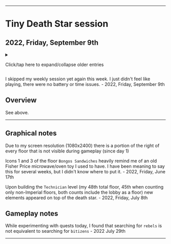
***

# Tiny Death Star session

## 2022, Friday, September 9th

<!-- I had a normal length session today, doing some elevator trips, restocking, and working on some difficult assignments (assignments that take a very long time to complete, for me, this means 4 weeks or longer) I finished 1 assignment today, but also felt like the game isn't giving me money for the time I was away. I will have to check previous screenshots. !-->

<details><summary><p>Click/tap here to expand/collapse older entries</p></summary>

I had a very long session again today. I made lots of progress, did elevator trips, restocked, and worked on difficult assignments. I unlocked a 3rd assignment, and it is incredibly difficult. At the current rate, it will take me at least 6 months to finish.

Today, I built a new floor, and also upgraded my elevator, and had an extended session. I upgraded the Mon Cala aquarium twice as well. I did not do any objectives or quests today. - July 16th 2021

I had an extremely long session today,I made lots of progress, did elevator trips, restocked, and worked on difficult assignments. I unlocked a 3rd assignment last week, and it is incredibly difficult. At the current rate, it will take me at least 6 months to finish.

Today, I did several searches, gave 2 bitizens their dream jobs, produced additional stock (more than normal) and produced several materials. - July 23rd 2021

I had an extremely long session today, and made lots of progress. I produced many materials, did collection, restocking, tons of elevator trips, and played for nearly an hour - July 30th 2021

I had an extremely long session again today, and made lots of progress. I produced many materials, did collection, restocking, tons of elevator trips, and played for an hour or more - August 6th 2021

I had an extremely long session yet again today, and made lots of progress. I produced some materials, did collection, restocking, tons of elevator trips, and played for nearly an hour. I used several VIPs today, and earned some imperial bux, and moved in 5 new residents on a new floor. - August 13th 2021

I had an extremely long session yet again today, and made lots of progress. I produced some materials, did collection, restocking, tons of elevator trips, and played for nearly an hour. I used some VIPs today, and earned some imperial bux, and made some progress, although the game crashed once. I began construction on a new residential floor. - August 20th 2021

I had an extremely long session yet again today, and made lots of progress. I produced some materials, did collection, restocking, tons of elevator trips, and played for nearly an hour. I used some VIPs today, and earned some imperial bux, and made some progress. - August 28th 2021

I didn't really feel like playing today, so I just got some progress, wrapped up and quit. - 2021 September 3rd

I had an extremely long session yet again today, and made lots of progress. I produced some materials, did collection, restocking, tons of elevator trips, and played for nearly an hour. I used some VIPs today, and earned some imperial bux, began building a new floor, and made some progress. - 2021 September 10th

I had an extremely long session yet again today, and made lots of progress. I produced some materials, did collection, restocking, tons of elevator trips, and played for nearly an hour. I used many VIPs today, and earned 1 imperial bux. I didn't build any new floors, but my residential floor finished construction and I moved in 5 residents, moved the floor, completed 2 quests, and made some progress. - 2021 September 17th

I had an my longest session to date today, and made lots of progress. I produced several materials, did collection, restocking, tons of elevator trips, and played for over an hour. I used 1 VIP today, and earned 6 imperial bux. I began construction on my +32nd floor, which will be a residential level. I made lots of progress today. - 2021 September 24th

I had a very long session again today, and made lots of progress. I produced some materials, did collection, restocking, tons of elevator trips, and played for nearly an hour. I used a few  VIPs today, and earned 4 imperial bux. I didn't build any new floors, but my residential floor finished construction and I moved in 5 residents, moved the floor, and finished the objective that has taken over a month to complete. I didn't collect the reward though, I am saving that for next week. - 2021 October 1st

<!-- Notes 2021.10.08
tds

goals

Complete all 3 objectives at once
Build all residential floors before building other floor types

!-->

I had a very long session again today, and made lots of progress. I produced some materials, did collection, restocking, tons of elevator trips, and played for nearly an hour. I used a few  VIPs today, and earned several imperial bux. I have decided to continue producing materials and earn more money. I intend to complete all 3 objectives on the same day, but I need several more diplomatic envoys first. I also have a plan to build all residential floor types before building other floor types (the only exception for this rule is imperial floors) - 2021 October 8th

I had a very long session again today, and made some progress. I produced some materials, did collection, restocking, tons of elevator trips, and played for nearly an hour. I used a few  VIPs today, and earned several imperial bux. I have decided to continue producing materials and earn more money. I intend to complete all 3 objectives on the same day, but I need several more diplomatic envoys first. I also have a plan to build all residential floor types before building other floor types (the only exception for this rule is imperial floors) I began construction on a new residential floor today, but the session went slowly, as I was dealing with the common cold during it, along with a lack of sleep. The game glitched out at the very end, and the elevators up button got stuck, and I couldn't get it unstuck without closing the app, so I quit. - 2021 October 15th

I had a very long session again today, and made some progress. I produced some materials, did collection, restocking, tons of elevator trips, and played for nearly an hour. I used a few VIPs today, and earned several imperial bux. I finally completed all 3 objectives on the same day today. I also have a plan to build all residential floor types before building other floor types (the only exception for this rule is imperial floors) I began construction on a new residential floor last week, it finished construction last week/6 days ago, and I moved in 5 new residents today. I now have 100 residents, triple digits. I feared the game glitch that happened last week at the very end, and the elevators up button got stuck, and I couldn't get it unstuck without closing the app. It didn't reoccur today.

I didn't have any Internet at all today. The games currency store has been shut down for years, and I have found that it still attempts to connect, as when I tried to connect, it gave me an error message, rather than looping indefinitely. So it must be tied to some Wi-Fi connection type still, or that is the general message. - 2021 October 22nd

I had a very long session again today, and made some progress. I produced some materials, did collection, restocking, tons of elevator trips, and played for nearly an hour. I used a few VIPs today, and earned a few imperial bux. I was paranoid throughout the session that my progress would be erased, similar to the previous game (Virtual City Playground) and also because it really felt like I began building a new residential floor last week, but it wasn't there today. I have a plan to build all residential floor types before building other floor types (the only exception for this rule is imperial floors) - 2021 October 29th

I had a very long session again today, and made some progress. I produced some materials, did collection, restocking, tons of elevator trips, and played for nearly an hour. I used a few VIPs today, and earned a few imperial bux. I have a plan to build all residential floor types before building other floor types (the only exception for this rule is imperial floors) - 2021 Friday November 5th

I had a very long session again today, and made some progress. I produced some materials, did collection, restocking, tons of elevator trips, and played for nearly an hour. It got a bit tedious near the end. I used a couple VIPs today, and earned a couple imperial bux. I have a plan to build all residential floor types before building other floor types (the only exception for this rule is imperial floors) - 2021 Friday November 12th

I had a very long session again today, and made some progress. I produced some materials, did collection, restocking, tons of elevator trips, and played for nearly an hour. I used a couple VIPs today, and earnedseveral imperial bux. I have a plan to build all residential floor types before building other floor types (the only exception for this rule is imperial floors) I began construction on a new floor today, and confirmed that the level mover can move a floor that is currently under construction. I also completed 1 quest today. - 2021 Friday November 19th

I had a very long session again today, and made some progress. I produced some materials, did collection, restocking, tons of elevator trips, and played for nearly an hour. I used a couple VIPs today, and earned a couple imperial bux. I have a plan to build all residential floor types before building other floor types (the only exception for this rule is imperial floors) I did not begin construction on a new floor today. I also completed 1 quest today. I upgraded the aquarium today, and had a decent time playing. - 2021 Friday November 26th

I had a very long session again today, and made some progress. I produced some materials, did collection, restocking, did tons of elevator trips, and played for about an hour. I used a couple VIPs today, and earned a few imperial bux. I have a plan to build all residential floor types before building other floor types (the only exception for this rule is imperial floors) I did not begin construction on a new floor today. I also upgraded the aquarium today, and had a good time playing. - 2021 Friday, December 3rd

I had a very long session again today, and made some progress. I produced some materials, did collection, restocking, did tons of elevator trips, and played for about an hour. I used a few VIPs today, and earned a few imperial bux. I have a plan to build all residential floor types before building other floor types (the only exception for this rule is imperial floors) I began construction on a new floor today. I also used 2 delivery men VIPs today, before using the first one, I waited 15 minutes, occasionally checking back as I did other things. I had a good time playing. - 2021 Friday, December 10th

I had a very long session again today, and made some progress. I produced some materials, did collection, restocking, did tons of elevator trips, and played for about an hour. I used a few VIPs today, and earned a few imperial bux. I have a plan to build all residential floor types before building other floor types (the only exception for this rule is imperial floors) I did not beinn construction on a new floor today. A new residential floor finished construction, and I moved in 2 residents. I also upgraded my elevator today, and upgraded the Mon Cala Aquarium. I had a good time playing. - 2021 Friday, December 17th

I had a very long session again today, and made some progress. I produced some materials, did collection, restocking, did tons of elevator trips, and played for about an hour. I used a few VIPs today, and earned a few imperial bux. I have a plan to build all residential floor types before building other floor types (the only exception for this rule is imperial floors) I began construction on a new residential floor today. I had a good time playing. - 2021 Friday, December 24th

I had a very long session again today, and made little progress. I produced some materials, did collection, restocking, did tons of elevator trips, and played for about an hour. I used a few VIPs today, and earned a few imperial bux. I have a plan to build all residential floor types before building other floor types (the only exception for this rule is imperial floors) a residential floor finished construction, and I moved in 5 new bitizens. I had a good time playing. - 2021 Friday, December 31st

I had a very long session again today, and made little progress. I produced some materials, did collection, restocking, did tons of elevator trips, and played for about an hour. I used a few VIPs today, and earned a few imperial bux. I have a plan to build all residential floor types before building other floor types (the only exception for this rule is imperial floors) I did not build any new floors today, and I produced few materials. I had a good time playing. - 2022, Friday, January 7th

I had a very long session again today, and made little progress. I produced some materials, did collection, restocking, did tons of elevator trips, and played for about an hour. I used a few VIPs today, and earned a few imperial bux (only 4 bux total) I have a plan to build all residential floor types before building other floor types (the only exception for this rule is imperial floors) I did not build any new floors today, and I produced few materials. I had a good time playing. The game crashed once, as the elevator got stuck. I restarted the game and continued.  - 2022, Friday, January 14th

I had a very long session again today, and made some progress. I produced some materials, did collection, restocking, did tons of elevator trips, and played for about an hour. I used a few VIPs today, and earned several imperial bux. I have a plan to build all residential floor types before building other floor types (the only exception for this rule is imperial floors) I began construction on 1 new residential floor today, and moved it down. It is my 25th residential level. I also unlocked 2 characters in the character index, and I produced few materials. I had a good time playing. The game did not crash this week. - 2022, Friday, January 21st

I had a very long session again today, and made some progress. I produced some materials, did collection, restocking, did tons of elevator trips, and played for about an hour. I used a few VIPs today, and earned a few imperial bux. I have a plan to build all residential floor types before building other floor types (the only exception for this rule is imperial floors) I moved in 5 new residents today, and moved my Rebos Karaeoke to the recreational level, to complete a quest, and also because my tower needed sorting. I used the upgrader VIP twice on the Duct repair floor, raising it to level 4, and I also produced some materials. I had a good time playing. The game did not crash this week. - 2022, Friday, January 28th

I had a very long session again today, and made some progress. I produced some materials, did collection, restocking, did tons of elevator trips, and played for about an hour. I used a couple VIPs today, and earned a few imperial bux. I have a plan to build all residential floor types before building other floor types (the only exception for this rule is imperial floors) I did not move in any new residents or build any new floors today. I had a good time playing again this week. The game did not crash again this week. - 2022, Friday, February 4th

I had a very long session again today, and made some progress. I produced some materials, did collection, restocking, did tons of elevator trips, and played for about an hour. I used a couple VIPs today, and earned a few imperial bux. I have a plan to build all residential floor types before building other floor types (the only exception for this rule is imperial floors) I did not move in any new residents or build any new floors today, but I got really close to building a new floor. I got to see both Chewbacca cutscenes today for the first time, they are harder to capture via screenshots compared to the Luke Skywalker cutscenes. I had a good time playing again this week. The game did not crash again this week. - 2022, Friday, February 11th

I had a very long session again today, and made some progress. I produced some materials, did collection, restocking, did tons of elevator trips, and played for about an hour. I used a couple of VIPs today, and earned a few imperial bux. I have a plan to build all residential floor types before building other floor types (the only exception for this rule is imperial floors) I did not move in any new residents today, but began building a new residential floor. I also unlocked a new species today. I had a good time playing again this week. The game did not crash again this week. - 2022, Friday, February 18th

I had a very long session again today, and made some progress. I produced some materials, did collection, restocking, did tons of elevator trips, and played for about an hour. I used a couple of VIPs today, and earned a few imperial bux. I have a plan to build all residential floor types before building other floor types (the only exception for this rule is imperial floors) I finished building a new floor today, and filled it with 5 residents today. I also unlocked a new species today. I had a good time playing again this week. I finished the 3 assignments finally. The game did not crash again this week. - 2022, Friday, February 25th

<!-- Notes 2022 March 4th
max amount of residential levels for now, food level built instead
lots of spies today
!-->

I had a very long session again today, and made some progress. I produced some materials, did collection, restocking, did tons of elevator trips, and played for about an hour. I used a couple of VIPs today, and earned a few imperial bux. My plan for building all residential floors first failed, as the game says I need to create other floors before continuing, so today I began construction on a new food floor. I received some new assignments today, they are going to take months to complete. I captured lots of spies today. I had a good time playing again this week. The game did not crash again this week. - 2022, Friday, March 4th

<!-- Notes 2022 March 11th
None
!-->

I had a very long session again today, and made some progress. I produced some materials, did collection, restocking, did tons of elevator trips, and played for about an hour. I used a couple of VIPs today, and earned a few imperial bux. My plan for building all residential floors first failed, as the game says I need to create other floors before continuing, so today A new food floor (Bongo Sandwiches) finished construction. I did not build any new floors today. At the end of the session, a deliveryman VIP came, and I waited the last 10 minutes of the comlink construction time out, then used it. I unlocked a few species today. I had a good time playing again this week. The game did not crash again this week. - 2022, Friday, March 11th

<!-- Notes 2022 March 18th
None
!-->

I had a very long session again today, and made some progress. I produced some materials, did collection, restocking, did tons of elevator trips, and played for about an hour. I used a couple of VIPs today, and earned 6 imperial bux. My plan for building all residential floors first failed, as the game says I need to create other floors before continuing. I did not build any new floors today. I had a good time playing again this week. The game did not crash again this week. - 2022, Friday, March 18th

<!-- Notes 2022 March 25th
None
!-->

I had a very long session again today, and made some progress. I produced some materials, did collection, restocking, did tons of elevator trips, and played for about an hour. I used a couple of VIPs today, and earned 3 imperial bux. My plan for building all residential floors first failed, as the game says I need to create other floors before continuing. I began building a new retail floor today. I had a good time playing again this week. The game did not crash again this week. - 2022, Friday, March 25th

I had a very long session again today, and made some progress. I produced some materials, did collection, restocking, did tons of elevator trips, and played for about an hour. I used a couple of VIPs today, and earned several imperial bux. My plan for building all residential floors first failed, as the game says I need to create other floors before continuing. I did not build any new floors this week. I upgraded 1 floor, and I have plans to stock up imperial parts, instead of completing the quests. I had a good time playing again this week. The game did not crash again this week. - 2022, Friday, April 1st

I had a very long session again today, and made some progress. I produced some materials, did collection, restocking, did tons of elevator trips, and played for about an hour. I used a couple of VIPs today, and earned several imperial bux. My plan for building all residential floors first failed, as the game says I need to create other floors before continuing. I did not build any new floors again this week. My strategy for elevator delivery today was: `<32` = Imperial `>31` = Deliver to the desired level. I have plans to stock up imperial parts, instead of completing the quests. I had a good time playing again this week. The game did not crash again this week. - 2022, Friday, April 8th

I had a very long session again today, and made minor progress. I produced some materials, did collection, restocking, did tons of elevator trips, and played for about an hour. I used a couple of VIPs today, and earned a few imperial bux. I did not build any new floors again this week. I have plans to stock up imperial parts, instead of completing the quests. I had a good time playing again this week. The game did not crash yet again this week. - 2022, Friday, April 15th

I had a very short session this week, and made minor progress. I just didn't really feel like playing this week, so the session was over 20 minutes shorter than normal. I produced some materials, did collection, restocking, did some elevator trips, and played for about half an hour. I used a couple of VIPs today, and earned a few imperial bux. I began to build a new floor (service) this week. I have plans to stock up imperial parts, instead of completing the quests. I had a good time playing again this week. The game did not crash yet again this week. - 2022, Friday, April 22nd

I had a short session again this week, and made minor progress. I still felt like playing, just not as much, so the session was over 20 minutes shorter than the previous normal. I produced some materials, did collection, restocking, did some elevator trips, and played for about half an hour. I used 1 VIP today, and earned a few imperial bux. I had a new floor finish construction (Imperial Court) I have plans to stock up imperial parts, instead of completing the quests. I had a good time playing again this week. The game did not crash yet again this week. I do not intend to play on Star Wars day (**May** the **4th** be with you) - 2022, Friday, April 29th

I had a short session again this week, and made minor progress. I still felt like playing, just not as much, so the session was over 20 minutes shorter than the previous normal. I produced some materials, did collection, restocking, did some elevator trips, and played for about half an hour. I used 1 VIP today, and earned 1 imperial bux. I did not build any new floors today. I have plans to stock up imperial parts, instead of completing the quests. I had a good time playing again this week. The game did not crash yet again this week. - 2022, Friday, May 6th

I had a short session again this week, and made minor progress. I still felt like playing, just not as much, so the session was over 20 minutes shorter than the previous normal. I produced some materials, did collection, restocking, did some elevator trips, and played for about half an hour. I didn't use any VIPs today, but I did earn 3 imperial bux. I did not build any new floors today. I have plans to stock up imperial parts, instead of completing the quests. I had a good time playing again, and the game did not crash yet again this week. - 2022, Friday, May 13th

I had a short session again this week, and made minor progress. I still felt like playing, just not as much, so the session was over 20 minutes shorter than the previous normal. I produced some materials, did collection, restocking, did some elevator trips, and played for about half an hour. I took a break during the session to do something as well. I used a couple VIPs today, but I did earn 4 imperial bux. I began construction a new floor today (the floor type is recreation) I have plans to stock up imperial parts, instead of completing the quests. I had a good time playing again, and the game did not crash yet again this week. - 2022, Friday, May 20th

I had a short session again this week, and made minor progress. I still felt like playing, just not as much, so the session was over 20 minutes shorter than the previous normal. I produced some materials, did collection, restocking, did some elevator trips, and played for a little over half an hour. I used a single VIP today, and I also earned 5 imperial bux. A new floor (Pet Emporium) finished construction, and I hired 3 workers. I have plans to stock up imperial parts, instead of completing the quests. I had a good time playing again, and the game did not crash yet again this week. - 2022, Friday, May 27th

I had a short session again this week, and made minor progress. I still felt like playing, just not as much, so the session was over 20 minutes shorter than the previous normal. I produced some materials, did collection, restocking, did some elevator trips, and played for a little over half an hour. I used a few VIPs today, and I also earned 11 imperial bux.. I have plans to stock up imperial parts, instead of completing the quests. I had a good time playing again, and the game did not crash yet again this week. - 2022, Friday, June 3rd

I had a longer session this week, and made minor progress. I didn't feel like playing at first, but enjoyed the session more over time, so todays session was a bit longer. I produced some materials, did collection, restocking, did some elevator trips, and played for a little over half an hour. I used a few VIPs today, and I also earned a few imperial bux. and began construction on the 47th floor (the fifth food level) it will be ready by next weeks session. I have plans to stock up imperial parts, instead of completing the quests. I had a good time playing again, and the game did not crash yet again this week. - 2022, Friday, June 10th

I had a longer session this week, and made minor progress. I purposefully made the session shorter, even though my interest was higher. I had things to do today. I produced some materials, did collection, restocking, did some elevator trips, and played for a little over half an hour. I used 1 VIP today, and I also earned a couple imperial bux. My 47th floor finished construction (Ithorian Food) and I employed 3 bitizens. I completed several quests today. I have plans to stock up imperial parts, instead of completing the quests. I had a good time playing again, and the game did not crash yet again this week. - 2022, Friday, June 17th

I had a longer session this week, and made minor progress. I produced some materials, did collection, restocking, did some elevator trips, and played for a little over half an hour. I used 2 VIPs today, and I also earned a couple imperial bux. My 47th floor finished construction. I completed a couple quests today. I have plans to stock up imperial parts, instead of completing the quests. I had a good time playing again, and the game did not crash yet again this week. - 2022, Friday, June 24th

I had a normal length session this week, and made minor progress. I produced some materials, did collection, restocking, did some elevator trips, and played for a little over half an hour. I used 2 VIPs today, and I also earned 1 imperial bux. My 47th floor finished construction. I have plans to stock up imperial parts, instead of completing the quests. I had a good time playing again, and the game did not crash yet again this week. - 2022, Friday, July 1st

I had a longer session this week, and made minor progress. I produced some materials, did collection, restocking, did some elevator trips, and played for about an hour. I used a few VIPs today, and I also earned several imperial bux. I began construction on a 48th floor (type: service) and now, there are more Star Wars elements on top of the Death Star (including an AT-AT (All Terrain Armored Transport)) I can't figure out if I reached a certain milestone number of floors (48) the specific floor had some special perks, or something else. I have plans to stock up imperial parts, instead of completing the quests. I had an extended session this week. I had a good time playing again, and the game did not crash yet again this week. - 2022, Friday, July 8th

I had a shorter session this week, and made minor progress. I produced some materials, did collection, restocking, did some elevator trips, and played for less than an hour. I used a 1 VIP today, and I also earned a few imperial bux. I would like to make a correction to last weeks observation: what I thought was an AT-AT that appeared on my tower may be something else completely, but I don't know what it is.

Upon hiring bitizens at the new `Technician` level, I was able to put all 3 workers in their dream job, something I am doing for the first time in this game.

I have plans to stock up imperial parts, instead of completing the quests. I had a shorter session this week. I had a good time playing again, and the game did not crash yet again this week. - 2022, Friday, July 15th

I had a much longer session this week, and made minor progress. I produced some materials, did collection, restocking, did some elevator trips, and played for well over an hour. I used a few VIPs today, and I also earned 8 imperial bux. I have plans to stock up imperial parts, instead of completing the quests. I had a good time playing again, and the game did not crash yet again this week. - 2022, Friday, July 22nd

I had a shorter session this week, and made minor progress. I produced some materials, did collection, restocking, did some elevator trips, and played for about an hour. I used a few VIPs today, and I also earned 9 imperial bux. I began building a new floor today (type: `service`) I have plans to stock up imperial parts, instead of completing the quests. I worked on quests later in the session. I had a good time playing again, and the game did not crash yet again this week. - 2022, Friday, July 29th

I skipped my weekly session this week due to time and battery issues. - 2022, Friday, August 5th

I had a very long length session this week, and made minor progress. I produced some materials, did collection, restocking, did some elevator trips, and played for about an hour. I used a couple VIPs today, and I also earned 7 imperial bux. I did not build any new levels today, but a new level finished construction (imperial grocer) and I employed 3 bitizens. I have plans to stock up imperial parts, instead of completing the quests. I had a good time playing again, and the game did not crash yet again this week. - 2022, Friday, August 12th

I had a very long length session this week, and made minor progress. I produced some materials, did collection, restocking, did some elevator trips, and played for about an hour. I used a few VIPs today, and I also earned 5 imperial bux. I did not build any new levels today. At one point in my session, I rapidly completed 3 quests, it was almost like they were lined up for me. I have plans to stock up imperial parts, instead of completing the quests. I had a good time playing again, and the game did not crash yet again this week. - 2022, Friday, August 19th

I skipped my weekly session this week due to time and battery issues. - 2022, Friday, August 26th

I skipped my weekly session again this week due to time and battery issues. I just didn't feel like playing. - 2022, Friday, September 2nd

</details>

I skipped my weekly session yet again this week. I just didn't feel like playing, there were no battery or time issues. - 2022, Friday, September 9th

## Overview

See above.

***

## Graphical notes

Due to my screen resolution (1080x2400) there is a portion of the right of every floor that is not visible during gameplay (since day 1)

Icons 1 and 3 of the floor `Bongos Sandwiches` heavily remind me of an old Fisher Price microwave/oven toy I used to have. I have been meaning to say this for several weeks, but I didn't know where to put it. - 2022, Friday, June 17th

Upon building the `Technician` level (my 48th total floor, 45th when counting only non-Imperial floors, both counts include the lobby as a floor) new elements appeared on top of the death star. - 2022, Friday, July 8th 

## Gameplay notes

While experimenting with quests today, I found that searching for `rebels` is not equivalent to searching for `bitizens` - 2022 July 29th

***
